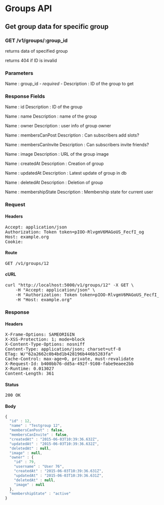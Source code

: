 # Groups API

## Get group data for specific group

### GET /v1/groups/:group_id

returns data of specified group

returns 404 if ID is invalid



### Parameters

Name : group_id *- required -*
Description : ID of the group to get


### Response Fields

Name : id
Description : ID of the group

Name : name
Description : name of the group

Name : owner
Description : user info of group owner

Name : membersCanPost
Description : Can subscribers add slots?

Name : membersCanInvite
Description : Can subscribers invite friends?

Name : image
Description : URL of the group image

Name : createdAt
Description : Creation of group

Name : updatedAt
Description : Latest update of group in db

Name : deletedAt
Description : Deletion of group

Name : membershipState
Description : Membership state for current user

### Request

#### Headers

<pre>Accept: application/json
Authorization: Token token=pIOO-RlvgmV6MAGoUS_FecfI_og
Host: example.org
Cookie: </pre>

#### Route

<pre>GET /v1/groups/12</pre>

#### cURL

<pre class="request">curl &quot;http://localhost:5000/v1/groups/12&quot; -X GET \
	-H &quot;Accept: application/json&quot; \
	-H &quot;Authorization: Token token=pIOO-RlvgmV6MAGoUS_FecfI_og&quot; \
	-H &quot;Host: example.org&quot;</pre>

### Response

#### Headers

<pre>X-Frame-Options: SAMEORIGIN
X-XSS-Protection: 1; mode=block
X-Content-Type-Options: nosniff
Content-Type: application/json; charset=utf-8
ETag: W/&quot;62a2662c0b4bd1b428196b446b5283fa&quot;
Cache-Control: max-age=0, private, must-revalidate
X-Request-Id: b400bb76-dd5a-492f-9108-fabe9eaee2bb
X-Runtime: 0.013027
Content-Length: 361</pre>

#### Status

<pre>200 OK</pre>

#### Body

```javascript
{
  "id" : 12,
  "name" : "Testgroup 12",
  "membersCanPost" : false,
  "membersCanInvite" : false,
  "createdAt" : "2015-06-03T10:39:36.632Z",
  "updatedAt" : "2015-06-03T10:39:36.632Z",
  "deletedAt" : null,
  "image" : null,
  "owner" : {
    "id" : 79,
    "username" : "User 76",
    "createdAt" : "2015-06-03T10:39:36.631Z",
    "updatedAt" : "2015-06-03T10:39:36.631Z",
    "deletedAt" : null,
    "image" : null
  },
  "membershipState" : "active"
}
```
